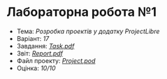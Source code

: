 # Лабораторна робота №1

- Тема: *Розробка проектів у додатку ProjectLibre*
- Варіант: *17*
- Завдання: [*Task.pdf*](./Task.pdf)
- Звіт: [*Report.pdf*](./Report.pdf)
- Файл проекту: [*Project.pod*](./Project.pod)
- Оцінка: *10/10*